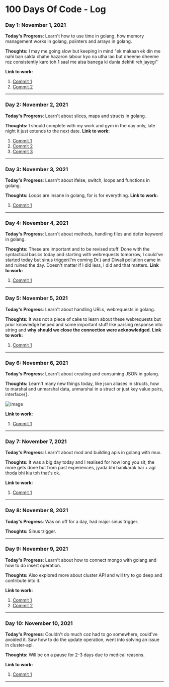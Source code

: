 # 100 Days Of Code - Log

### Day 1: November 1, 2021

**Today's Progress**: Learn't how to use time in golang, how memory management works in golang, poiinters and arrays in golang.

**Thoughts:** I may me going slow but keeping in mind "ek makaan ek din me nahi ban sakta chahe hazaron labour kyo na utha lao but dheeme dheeme roz consistently karo toh 1 saal me aisa banega ki dunia dekhti reh jayegi"

**Link to work:** 
1. [Commit 1](https://github.com/budhirajamadhav/learn-golang/commit/039182e03792416442cdd80fc5c6791390ef61e5)
2. [Commit 2](https://github.com/budhirajamadhav/learn-golang/commit/5dee1cd7187a88d664270c173ffad4be7acc419f)
<hr>

### Day 2: November 2, 2021

**Today's Progress**: Learn't about slices, maps and structs in golang.

**Thoughts:** I should complete with my work and gym in the day only, late night it just extends to the next date.
**Link to work:** 
1. [Commit 1](https://github.com/budhirajamadhav/learn-golang/commit/b0a581cf43fdd474a25fb65081eecb06db61831e)
2. [Commit 2](https://github.com/budhirajamadhav/learn-golang/commit/93559bed3f9ddfc423c7c0ae8febaac2763c5388)
3. [Commit 3](https://github.com/budhirajamadhav/learn-golang/commit/6e2d89947926fd4619dae6f106d3f02203ff365e)
<hr>


### Day 3: November 3, 2021

**Today's Progress**: Learn't about ifelse, switch, loops and functions in golang.

**Thoughts:** Loops are insane in golang, for is for everything.
**Link to work:** 
1. [Commit 1](https://github.com/budhirajamadhav/learn-golang/commit/b10b41f079e3ebf44e5814e3166870000ccdb965)
<hr>


### Day 4: November 4, 2021

**Today's Progress**: Learn't about methods, handling files and defer keyword in golang.

**Thoughts:** These are important and to be revised stuff. Done with the syntactical basics today and starting with webrequests tomorrow, I could've started today but sinus trigger(I'm coming Dr.) and Diwali pollution came in and ruined the day. Doesn't matter if I did less, I did and that matters.
**Link to work:** 
1. [Commit 1](https://github.com/budhirajamadhav/learn-golang/commit/db2c2ff1272455a2dc90aecfcd3ee12462ada654)
<hr>

### Day 5: November 5, 2021

**Today's Progress**: Learn't about handling URLs, webrequests in golang.

**Thoughts:** It was not a piece of cake to learn about these webrequests but prior knowledge helped and some important stuff like parsing response into string and **why should we close the connection were acknowledged**.
**Link to work:** 
1. [Commit 1](https://github.com/budhirajamadhav/learn-golang/commit/ecbfc2cb56210ad471460f439238d313b4f41889)
<hr>


### Day 6: November 6, 2021

**Today's Progress**: Learn't about creating and consuming JSON in golang.

**Thoughts:** Learn't many new things today, like json aliases in structs, how to marshal and unmarshal data, unmarshal in a struct or just key value pairs, interface{}.

![image](https://user-images.githubusercontent.com/73742540/140626936-a562017e-8fe3-44bf-be2b-5d55d5fce738.png)

**Link to work:** 
1. [Commit 1](https://github.com/budhirajamadhav/learn-golang/commit/a9e3e4494d46cd9436083767d900229923ceba51)
<hr>


### Day 7: November 7, 2021

**Today's Progress**: Learn't about mod and building apis in golang with mux.

**Thoughts:** It was a big day today and I realised for how long you sit, the more gets done but from past experiences, jyada bhi hanikarak hai + agr thoda bhi kia toh that's ok.

**Link to work:** 
1. [Commit 1](https://github.com/budhirajamadhav/learn-golang/commit/abe15e461a367e9e44b22c58ba21a32bea32d396)
<hr>


### Day 8: November 8, 2021

**Today's Progress**: Was on off for a day, had major sinus trigger.

**Thoughts:** Sinus trigger.

<hr>



### Day 9: November 9, 2021

**Today's Progress**: Learn't about how to connect mongo with golang and how to do insert operation.

**Thoughts:** Also explored more about cluster API and will try to go deep and contribute into it.

**Link to work:** 
1. [Commit 1](https://github.com/budhirajamadhav/learn-golang/commit/89a75941c8f34a997a568db92fd2e11ed7cec920)
2. [Commit 2](https://github.com/budhirajamadhav/learn-golang/commit/0edbe4ece328840a6f3888bca14a12708d3c496b)
<hr>




### Day 10: November 10, 2021

**Today's Progress**: Couldn't do much coz had to go somewhere, could've avoided it. Saw how to do the update operation, went into solving an issue in cluster-api.

**Thoughts:** Will be on a pause for 2-3 days due to medical reasons.

**Link to work:** 
1. [Commit 1](https://github.com/budhirajamadhav/learn-golang/commit/a8c825d170039158335cbc51fb75df6df45390ed)
<hr>



